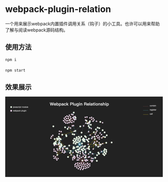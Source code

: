 # webpack-plugin-relation

一个用来展示webpack内置插件调用关系（钩子）的小工具。也许可以用来帮助了解与阅读webpack源码结构。


## 使用方法

```javascript
npm i

npm start
```

## 效果展示

![](./sample/sample.png)
